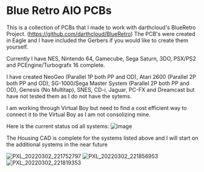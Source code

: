 # Blue Retro AIO PCBs
This is a collection of PCBs that I made to work with darthcloud's BlueRetro Project. (https://github.com/darthcloud/BlueRetro)  The PCB's were created in Eagle and I have included the Gerbers if you would like to create them yourself. 

Currently I have NES, Nintendo 64, Gamecube, Sega Saturn, 3DO, PSX/PS2 and PCEngine/Turbografx 16 complete. 

I have created NeoGeo (Parallel 1P both PP and OD), Atari 2600 (Parallel 2P both PP and OD), SG-1000/Sega Master System (Parallel 2P both PP and OD), Genesis (No Multitap), SNES, CD-i, Jaguar, PC-FX and Dreamcast but have not tested them as I do not have the sytems.

I am working through Virtual Boy but need to find a cost efficient way to connect it to the Virtual Boy as I am not consolizing mine.  

Here is the current status od all systems:
![image](https://user-images.githubusercontent.com/20894227/163648961-d971d784-964b-40f1-9ea9-3b7451f82338.png)



The Housing CAD is complete for the systems listed above and I will start on the additional systems in the near future

![PXL_20220302_221752797](https://user-images.githubusercontent.com/20894227/156474332-4d7819eb-1828-4424-8080-2f1addeb1904.jpg)
![PXL_20220302_221856953](https://user-images.githubusercontent.com/20894227/156474331-ed6a622b-9d48-41ac-a1fb-0fcfed65c95b.jpg)
![PXL_20220302_221819353](https://user-images.githubusercontent.com/20894227/156474335-f2330adf-f975-4917-ac2f-4d5b893ede9c.jpg)
